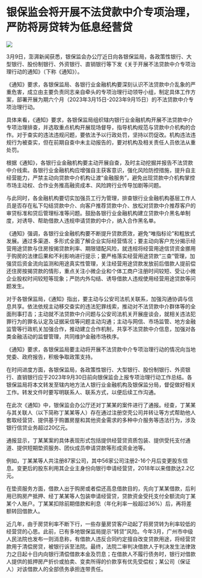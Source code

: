 # 银保监会将开展不法贷款中介专项治理，严防将房贷转为低息经营贷

![](https://inews.gtimg.com/om_bt/OS0S_pp7aYXkr2IfHF6EtSH2EClN32BmoZ8679UHnbDd8AA/1000)

3月9日，澎湃新闻获悉，银保监会办公厅近日向各银保监局，各政策性银行、大型银行、股份制银行、外资银行、直销银行等下发《关于开展不法贷款中介专项治理行动的通知》（下称《通知》）。

《通知》要求，各银保监局、各银行业金融机构要深刻认识不法贷款中介乱象的严重危害，成立由主要负责同志亲自牵头的专项治理行动领导小组，制定具体工作方案，部署开展为期六个月（2023年3月15日-2023年9月15日）的不法贷款中介专项治理行动。

具体来看，《通知》要求，各银保监局组织辖内银行业金融机构开展不法贷款中介专项治理排查，并选取重点机构开展现场督导，指导机构规范与贷款中介机构的合作。对于查实的违法违规问题，要依法予以行政处罚，坚持以罚促改。机构违法违规行为被查实，但在前期自查中未主动报告的，要对机构及相关责任人员依法从重处罚。

根据《通知》，各银行业金融机构要主动开展自查，及时主动挖掘并报告不法贷款中介线索。各银行业金融机构应增强自主获客意识，强化风险防控措施，提升自主经营能力，严禁主动向贷款中介机构让渡“金融服务”，避免出现贷款中介机构掌控市场主动权、合作业务推高融资成本、风险跨行业传导加剧等问题。

与此同时，各金融机构要切实加强员工行为管理，排查银行业金融机构基层工作人员是否存在私下勾结贷款中介、向客户推荐贷款中介、放松对贷款中介推荐客户的审贷标准和贷后管理标准等问题。鼓励各银行业金融机构建立贷款中介黑名单制度，对诱导、帮助借款人违规申请贷款的中介，纳入合作黑名单。

《通知》强调，各银行业金融机构要不断提升贷款质效，避免“唯指标论”和粗放式发展。通过多渠道、多形式全面了解企业实际经营情况；要主动向客户充分揭示经营用途贷款与住房按揭贷款利率、期限错配风险，就违规将经营用途信贷资金挪用于购房的法律后果和不利影响进行提示；要严格落实经营用途贷款“三查”管理，加强贷后资金流向监测和用途真实性管理，关注经营用途贷款发放前后借款人提前偿还住房按揭贷款的情形，重点关注小微企业和个体工商户注册时间较短、受让小微企业股权时间较短等现象；严防内外勾结、诱导借款人违规使用经营用途贷款等问题发生。

对于各银保监局，《通知》指出，要主动与公安司法机关联系，加强沟通协调与信息共享。依法依规主动移交查实的违法犯罪线索，推动对不法贷款中介群体等的全面刑事打击；主动就不法贷款中介问题与公安司法机关开展座谈会，就相关违法犯罪行为的罪名认定及证据采信等问题主动沟通；主动与网信、市场监管、地方金融监管等行政机关加强合作，推动建立合作机制，共享不法贷款中介信息，加强对各类金融活动的监督管理，共同维护金融市场秩序。

《通知》要求，各银保监局要主动将开展不法贷款中介专项治理行动的情况向当地党委、政府报告，积极争取政策支持。

在时间进度方面，各银保监局，各政策性银行、大型银行、股份制银行、外资银行、直销银行应于2023年9月30日前向银保监会上报专项治理行动工作总结。各银保监局将本文转发至辖内地方法人银行业金融机构及银保监分局，督促做好相关工作。转发文件时要写明联系人、联系方式，以便后续工作沟通。

在此次《通知》中，银保监会办公厅还对丁某某的案件进行了通报。经查，丁某某与其关联人（以下简称丁某某等人）存在通过注册空壳公司并转让等方式帮助他人套取经营贷、提供基于购置房屋和其他资金需求的多种中介服务等违法行为，涉及银行信贷业务超过20亿元。

通报显示，丁某某案的具体表现形式包括提供经营贷资质包装、提供受托支付通道、提供短期垫资服务、团伙成员申请贷款等形成资金池等。

例如，丁某某等人共注册87家公司，其中56家公司注册2-16个月后变更股东信息。变更后的股东利用其企业主身份向银行申请经营贷，2018年以来借款达2.2亿元。

在垫资服务方面，借款人出于购房或者偿还高息借款目的，先向丁某某借款，后利用已购房产抵押、经丁某某等人包装申请经营贷，贷款资金受托支付全额流向丁某某个人账户。丁某某扣除前期借款和利息（年化利率一般超过36%）后，再将差额转回借款人。

近几年，由于房贷利率不断下行，一些存量房贷客户动起了将房贷转为利率较低的经营贷的心思。此前，已有多地银保监局提示“转贷”风险。今年3月，广州市中级人民法院也发布一则消息称，有借款人违反合同约定擅自改变贷款用途，将经营贷款用于清偿房贷，被银行诉至法院。最终，法院二审判决借款人于判决发生法律效力之日起十日内向银行清偿借款本金及罚息；在借款人不履行债务时，银行对借款人提供的抵押房产折价或拍卖、变卖所得的价款享有优先受偿权；某公司（保证人）对该借款人的全部债务承担连带责任。

